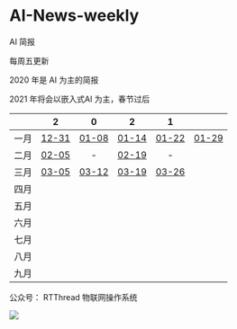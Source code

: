 # AI-News-weekly
AI 简报

每周五更新

2020 年是 AI 为主的简报

2021 年将会以嵌入式AI 为主，春节过后

|      |                  2                   |                  0                   |                 2                  |                 1                 |                                   |
| :--: | :----------------------------------: | :----------------------------------: | :--------------------------------: | :-------------------------------: | --------------------------------- |
| 一月 | [12-31](./2020/AI%20简报20201231.md) | [01-08](./2021/AI%20简报20210108.md) | [01-14](2021/AI%20简报20210114.md) | [01-22](./2021/AI简报20210122.md) | [01-29](./2021/AI简报20210129.md) |
| 二月 |  [02-05](./2021/AI简报20210205.md)   |                  -                   | [02-19](./2021/AI简报20210219.md)  |                 -                 |                                   |
| 三月 |  [03-05](./2021/AI简报20210305.md)   |  [03-12](./2021/AI简报20210312.md)   | [03-19](./2021/AI简报20210319.md)  | [03-26](./2021/AI简报20210326.md) |                                   |
| 四月 |                                      |                                      |                                    |                                   |                                   |
| 五月 |                                      |                                      |                                    |                                   |                                   |
| 六月 |                                      |                                      |                                    |                                   |                                   |
| 七月 |                                      |                                      |                                    |                                   |                                   |
| 八月 |                                      |                                      |                                    |                                   |                                   |
| 九月 |                                      |                                      |                                    |                                   |                                   |

公众号： RTThread 物联网操作系统

![](https://gitee.com/lebhoryi/PicGoPictureBed/raw/master/img/20210114105417.png)
